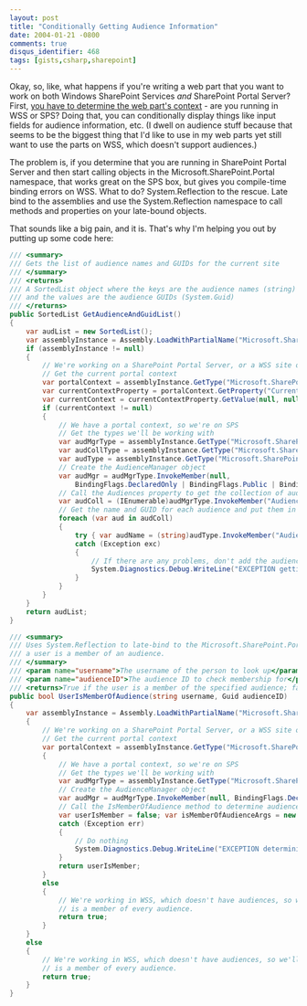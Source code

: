 ```yaml
---
layout: post
title: "Conditionally Getting Audience Information"
date: 2004-01-21 -0800
comments: true
disqus_identifier: 468
tags: [gists,csharp,sharepoint]
---
```

Okay, so, like, what happens if you're writing a web part that you want
to work on both Windows SharePoint Services *and* SharePoint Portal
Server? First, [you have to determine the web part's
context](/archive/2004/01/16/web-part-context.aspx) - are you running in
WSS or SPS? Doing that, you can conditionally display things like input
fields for audience information, etc. (I dwell on audience stuff because
that seems to be the biggest thing that I'd like to use in my web parts
yet still want to use the parts on WSS, which doesn't support
audiences.)

 The problem is, if you determine that you are running in SharePoint
Portal Server and then start calling objects in the
Microsoft.SharePoint.Portal namespace, that works great on the SPS box,
but gives you compile-time binding errors on WSS. What to do?
System.Reflection to the rescue. Late bind to the assemblies and use the
System.Reflection namespace to call methods and properties on your
late-bound objects.

That sounds like a big pain, and it is. That's why I'm helping you out
by putting up some code here:

```csharp
/// <summary>
/// Gets the list of audience names and GUIDs for the current site
/// </summary>
/// <returns>
/// A SortedList object where the keys are the audience names (string)
/// and the values are the audience GUIDs (System.Guid)
/// </returns>
public SortedList GetAudienceAndGuidList()
{
    var audList = new SortedList();
    var assemblyInstance = Assembly.LoadWithPartialName("Microsoft.SharePoint.Portal");
    if (assemblyInstance != null)
    {
        // We're working on a SharePoint Portal Server, or a WSS site on a server with SPS
        // Get the current portal context
        var portalContext = assemblyInstance.GetType("Microsoft.SharePoint.Portal.PortalContext");
        var currentContextProperty = portalContext.GetProperty("Current");
        var currentContext = currentContextProperty.GetValue(null, null);
        if (currentContext != null)
        {
            // We have a portal context, so we're on SPS
            // Get the types we'll be working with
            var audMgrType = assemblyInstance.GetType("Microsoft.SharePoint.Portal.Audience.AudienceManager");
            var audCollType = assemblyInstance.GetType("Microsoft.SharePoint.Portal.Audience.AudienceCollection");
            var audType = assemblyInstance.GetType("Microsoft.SharePoint.Portal.Audience.Audience");
            // Create the AudienceManager object
            var audMgr = audMgrType.InvokeMember(null,
                BindingFlags.DeclaredOnly | BindingFlags.Public | BindingFlags.NonPublic | BindingFlags.Instance | BindingFlags.CreateInstance, null, null, new object[] { currentContext });
            // Call the Audiences property to get the collection of audiences from the AudienceManager
            var audColl = (IEnumerable)audMgrType.InvokeMember("Audiences", BindingFlags.DeclaredOnly | BindingFlags.Public | BindingFlags.NonPublic | BindingFlags.Instance | BindingFlags.GetProperty, null, audMgr, null);
            // Get the name and GUID for each audience and put them in the collection
            foreach (var aud in audColl)
            {
                try { var audName = (string)audType.InvokeMember("AudienceName", BindingFlags.DeclaredOnly | BindingFlags.Public | BindingFlags.NonPublic | BindingFlags.Instance | BindingFlags.GetProperty, null, aud, null); var audGuid = (Guid)audType.InvokeMember("AudienceID", BindingFlags.DeclaredOnly | BindingFlags.Public | BindingFlags.NonPublic | BindingFlags.Instance | BindingFlags.GetProperty, null, aud, null); audList.Add(audName, audGuid); }
                catch (Exception exc)
                {
                    // If there are any problems, don't add the audience to the list
                    System.Diagnostics.Debug.WriteLine("EXCEPTION getting audience and guid list: " + exc.Message);
                }
            }
        }
    }
    return audList;
}

/// <summary>
/// Uses System.Reflection to late-bind to the Microsoft.SharePoint.Portal assembly and determine if
/// a user is a member of an audience.
/// </summary>
/// <param name="username">The username of the person to look up</param>
/// <param name="audienceID">The audience ID to check membership for</param>
/// <returns>True if the user is a member of the specified audience; false otherwise</returns>
public bool UserIsMemberOfAudience(string username, Guid audienceID)
{
    var assemblyInstance = Assembly.LoadWithPartialName("Microsoft.SharePoint.Portal"); if (assemblyInstance != null)
    {
        // We're working on a SharePoint Portal Server, or a WSS site on a server with SPS
        // Get the current portal context
        var portalContext = assemblyInstance.GetType("Microsoft.SharePoint.Portal.PortalContext"); var currentContextProperty = portalContext.GetProperty("Current"); var currentContext = currentContextProperty.GetValue(null, null); if (currentContext != null)
        {
            // We have a portal context, so we're on SPS
            // Get the types we'll be working with
            var audMgrType = assemblyInstance.GetType("Microsoft.SharePoint.Portal.Audience.AudienceManager");
            // Create the AudienceManager object
            var audMgr = audMgrType.InvokeMember(null, BindingFlags.DeclaredOnly | BindingFlags.Public | BindingFlags.NonPublic | BindingFlags.Instance | BindingFlags.CreateInstance, null, null, new object[] { currentContext });
            // Call the IsMemberOfAudience method to determine audience membership
            var userIsMember = false; var isMemberOfAudienceArgs = new object[] { username, audienceID }; try { userIsMember = (bool)audMgrType.InvokeMember("IsMemberOfAudience", BindingFlags.DeclaredOnly | BindingFlags.Public | BindingFlags.NonPublic | BindingFlags.Instance | BindingFlags.InvokeMethod, null, audMgr, isMemberOfAudienceArgs); }
            catch (Exception err)
            {
                // Do nothing
                System.Diagnostics.Debug.WriteLine("EXCEPTION determining audience membership:\n" + err.Message);
            }
            return userIsMember;
        }
        else
        {
            // We're working in WSS, which doesn't have audiences, so we'll assume that everyone
            // is a member of every audience.
            return true;
        }
    }
    else
    {
        // We're working in WSS, which doesn't have audiences, so we'll assume that everyone
        // is a member of every audience.
        return true;
    }
}
```


